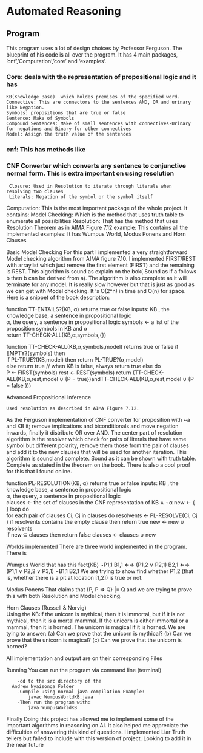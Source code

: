 				                            
# Automated Reasoning

## Program
This program uses a lot of design choices by Professor Ferguson. The blueprint of his code is all over the program. It has 4 main packages, ‘cnf’,’Computation’,’core’ and ‘examples’.  
### Core: deals with the representation of propositional logic and it has
    KB(Knowledge Base)  which holdes premises of the specified word.
    Connective: This are connectors to the sentences AND, OR and urinary  like Negation.	
    Symbols: propositions that are true or false
    Sentence: Make of Symbols
    Compound Sentences: Make of small sentences with connectives-Urinary for negations and Binary for other connectives 
    Model: Assign the truth value of the sentences
### cnf: This has methods like 
### CNF Converter which converts any sentence to conjunctive normal form. This is extra important on using resolution
     Closure: Used in Resolution to iterate through literals when resolving two clauses
     Literals: Negation of the symbol or the symbol itself 
Computation: This is the most important package of the whole project. It contains:
    Model Checking: Which is the method that uses truth table to enumerate all possibilities
    Resolution: That has the method that uses Resolution Theorem as in AIMA Figure 7.12
example: This contains all the implemented examples: It has Wumpus World, Modus Ponens and Horn Clauses
	
Basic Model Checking
For this part I implemented a very straightforward Model checking algorithm from AIMA figure 7.10. I implemented FIRST/REST with arraylist which just remove the first element (FIRST) and the remaining is REST. This algorithm is sound as explain on the bok( Sound as if a follows b then b can be derived from a). The algorithm is also complete as it will terminate for any model. It is really slow however but that is just as good as we can get with Model checking. It ‘s O(2^n) in time and O(n) for space. 
Here is a snippet of the book description:
			 	 	 							
function TT-ENTAILS?(KB, α) returns true or false
inputs: KB , the knowledge base, a sentence in propositional logic						
α, the query, a sentence in propositional logic symbols ← a list of the proposition symbols in KB and α						
return TT-CHECK-ALL(KB,α,symbols,{})
					
function TT-CHECK-ALL(KB,α,symbols,model) returns true or false if EMPTY?(symbols) then					
if PL-TRUE?(KB,model) then return PL-TRUE?(α,model)					
else return true // when KB is false, always return true else do						
P ← FIRST(symbols)
rest ← REST(symbols)
return (TT-CHECK-ALL(KB,α,rest,model ∪ {P = true})andTT-CHECK-ALL(KB,α,rest,model ∪ {P = false }))
					
				
			
		

Advanced Propositional Inference 

	Used resolution as described in AIMA Figure 7.12.
As the Ferguson implementation of CNF converter for proposition with ~a and KB it; remove implications and biconditionals and move negation inwards, finally it distribute OR over AND. The center part of resolution algorithm is the resolver which check for pairs of literals that have same symbol but different polarity, remove them those from the pair of clauses and add it to the new clauses that will be used for another iteration.
This algorithm is sound and complete. Sound as it can be shown with truth table. Complete as stated in the theorem on the book. There is also a cool proof for this that I found online.
			 	 	 							
function PL-RESOLUTION(KB, α) returns true or false
      inputs: KB , the knowledge base, a sentence in propositional logic		
      α, the query, a sentence in propositional logic					
      clauses ← the set of clauses in the CNF representation of KB ∧ ¬α new ← { }
      loop do					
      for each pair of clauses Ci, Cj in clauses do
      resolvents ← PL-RESOLVE(Ci, Cj )
      if resolvents contains the empty clause then return true new ← new ∪ resolvents						
      if new ⊆ clauses then return false clauses ← clauses ∪ new

Worlds implemented
	There are three world implemented in the program. There is 

Wumpus World that has this fact(KB)
		¬P1,1 
    B1,1 ⇐⇒ (P1,2 ∨ P2,1) 
    B2,1 ⇐⇒ (P1,1 ∨ P2,2 ∨ P3,1) 
    ¬B1,1 
    B2,1
	We are trying to show find whether P1,2  (that is, whether there is a pit at location [1,2]) is true or not. 

Modus Ponens
	That claims that  {P, P ⇒ Q} |= Q and we are trying to prove this  with both Resolution and Model checking. 

Horn Clauses (Russell & Norvig)  
Using the KB:If the unicorn is mythical, then it is immortal, but if it is not mythical, then it is a mortal mammal. If the unicorn is either immortal or a mammal, then it is horned. The unicorn is magical if it is horned. 
We are tying to answer:
 	(a) Can we prove that the unicorn is mythical? 
  (b) Can we prove that the unicorn is magical? 
	(c) Can we prove that the unicorn is horned?

All implementation and output are on their corresponding Files 
	
Running
You can run the program via command line (terminal)
 
		-cd to the src directory of the 
      Andrew_Nyaisonga_Folder
		-Compile using normal java compilation Example:
			javac WumpusWorldKB.java
		-Then run the program with:
			java WumpusWorldKB

Finally
	Doing this project has allowed me to implement some of the important algorithms in reasoning on AI. It also helped me appreciate the difficulties of answering this kind of questions. I implemented Liar Truth tellers but failed to include with this version of project. Looking to add it in the near future 

	
	
